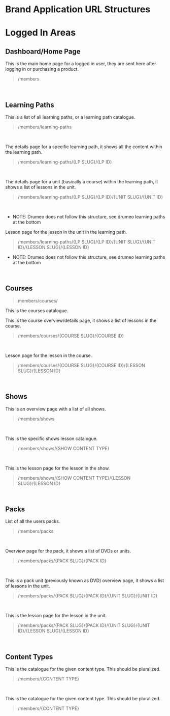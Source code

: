 # Brand Application URL Structures

# Logged In Areas

## Dashboard/Home Page
This is the main home page for a logged in user, they are sent here after logging in or purchasing a product.
> /members

</br>

## Learning Paths

This is a list of all learning paths, or a learning path catalogue.
> /members/learning-paths

</br>

The details page for a specific learning path, it shows all the content within the learning path.
> /members/learning-paths/{LP SLUG}/{LP ID}

</br>

The details page for a unit (basically a course) within the learning path, it shows a list of lessons in the unit.
> /members/learning-paths/{LP SLUG}/{LP ID}/{UNIT SLUG}/{UNIT ID}

</br>

* NOTE: Drumeo does not follow this structure, see drumeo learning paths at the bottom

Lesson page for the lesson in the unit in the learning path.
> /members/learning-paths/{LP SLUG}/{LP ID}/{UNIT SLUG}/{UNIT ID}/{LESSON SLUG}/{LESSON ID}


* NOTE: Drumeo does not follow this structure, see drumeo learning paths at the bottom
</br>

## Courses
> members/courses/

This is the courses catalogue.

This is the course overview/details page, it shows a list of lessons in the course.
> /members/courses/{COURSE SLUG}/{COURSE ID}

</br>

Lesson page for the lesson in the course.
> /members/courses/{COURSE SLUG}/{COURSE ID}/{LESSON SLUG}/{LESSON ID}

</br>

## Shows

This is an overview page with a list of all shows.
> /members/shows

</br>

This is the specific shows lesson catalogue.
> /members/shows/{SHOW CONTENT TYPE}

</br>

This is the lesson page for the lesson in the show. </br>
> /members/shows/{SHOW CONTENT TYPE}/{LESSON SLUG}/{LESSON ID}

</br>

## Packs

List of all the users packs.
> /members/packs

</br>

Overview page for the pack, it shows a list of DVDs or units.
> /members/packs/{PACK SLUG}/{PACK ID}

</br>

This is a pack unit (previously known as DVD) overview page, it shows a list of lessons in the unit.
> /members/packs/{PACK SLUG}/{PACK ID}/{UNIT SLUG}/{UNIT ID}

</br>

This is the lesson page for the lesson in the unit.
> /members/packs/{PACK SLUG}/{PACK ID}/{UNIT SLUG}/{UNIT ID}/{LESSON SLUG}/{LESSON ID}

</br>

## Content Types

This is the catalogue for the given content type. This should be pluralized.
> /members/{CONTENT TYPE}

</br>

This is the catalogue for the given content type. This should be pluralized.</br>
> /members/{CONTENT TYPE}
